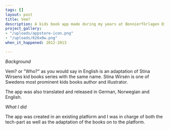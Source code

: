 ```yaml
---
tags: []
layout: post
title: Vem?
description: A kids book app made during my years at Bonnierförlagen Digital
project_gallery:
- "/uploads/appstore-icon.png"
- "/uploads/626x0w.png"
when_it_happened: 2012-2013

---
```

_Background_

Vem? or "Who?" as you would say in English is an adaptation of Stina Wirsens kid books series with the same name. Stina Wirsén is one of Swedens most prominent kids books author and illustrator.

The app was also translated and released in German, Norwegian and English.

_What I did_

The app was created in an existing platform and I was in charge of both the tech-part as well as the adaptation of the books on to the platform.